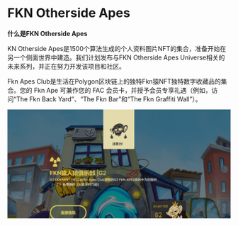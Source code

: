 # FKN Otherside Apes

**什么是FKN Otherside Apes**

KN Otherside Apes是1500个算法生成的个人资料图片NFT的集合，准备开始在另一个侧面世界中建造。我们计划发布与FKN Otherside Apes Universe相关的未来系列，并正在努力开发该项目和社区。

Fkn Apes Club是生活在Polygon区块链上的独特Fkn猿NFT独特数字收藏品的集合。您的 Fkn Ape 可兼作您的 FAC 会员卡，并授予会员专享礼遇（例如，访问“The Fkn Back Yard”、“The Fkn Bar”和“The Fkn Graffiti Wall”）。

![Fkn Apes Club](22.png)
